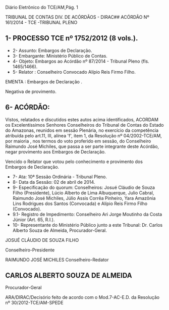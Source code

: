 Diário Eletrônico do TCE/AM,Pág. 1

TRIBUNAL DE CONTAS DIV. DE  ACÓRDÃOS - DIRAC## ACÓRDÃO Nº 161/2014 - TCE -TRIBUNAL PLENO

## 1- PROCESSO TCE nº 1752/2012 (8 vols.).

- 2- Assunto: Embargos de Declaração.
- 3- Embargante: Ministério Público de Contas.
- 4- Objeto: Embargos ao Acórdão nº 87/2014 - Tribunal Pleno (fls. 1465/1466).
- 5- Relator : Conselheiro Convocado Alípio Reis Firmo Filho.

EMENTA : Embargos de Declaração .

Negativa de provimento.

## 6- ACÓRDÃO:

Vistos, relatados e discutidos estes autos acima identificados, ACORDAM os Excelentíssimos  Senhores Conselheiros  do  Tribunal  de  Contas  do  Estado  do  Amazonas, reunidos em sessão Plenária, no exercício da competência atribuída pelo art.11,  III, alínea 'f', item 1, da Resolução nº 04/2002-TCE/AM, por maioria , nos termos do voto  proferido em sessão,  do  Conselheiro  Raimundo  José  Michiles,  que  passa  a ser  parte  integrante  deste Acórdão, negar provimento aos Embargos de Declaração.

Vencido o Relator que votou pelo conhecimento e provimento dos Embargos de Declaração.

- 7- Ata: 10ª Sessão Ordinária - Tribunal Pleno.
- 8- Data da Sessão: 02 de abril de 2014.
- 9-  Especificação  do  quorum: Conselheiros:  Josué  Cláudio  de  Souza  Filho  (Presidente), Lúcio  Alberto  de  Lima  Albuquerque,  Julio  Cabral,  Raimundo  José  Michiles,  Júlio  Assis Corrêa Pinheiro, Yara Amazônia Lins Rodrigues dos Santos (Convocada) e Alípio Reis Firmo Filho (Convocado).
- 9.1- Registro de Impedimento: Conselheiro  Ari Jorge  Moutinho da Costa Júnior (Art.  65, R.I.).
- 10- Representante do Ministério Público junto a este Tribunal: Dr. Carlos Alberto Souza de Almeida, Procurador-Geral.

JOSUÉ CLÁUDIO DE SOUZA FILHO

Conselheiro-Presidente

RAIMUNDO JOSÉ MICHILES Conselheiro-Redator

## CARLOS ALBERTO SOUZA DE ALMEIDA

Procurador-Geral

ARA/DIRAC/Decisório feito de acordo com o Mod.7-AC-E.D. da Resolução nº 30/2012-TCE/AM-SPEDE